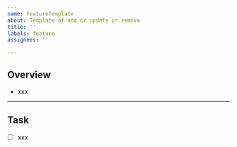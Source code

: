 ```yaml
---
name: FeatureTemplate
about: Template of add or update or remove
title: ''
labels: feature
assignees: ''

---
```


## Overview

* xxx

***

## Task

- [ ] xxx
